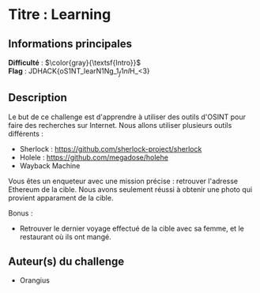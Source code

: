 # Titre : Learning

## Informations principales

**Difficulté** : $\color{gray}{\textsf{Intro}}$ \
**Flag** : JDHACK{oS1NT_learN1Ng_1$_f1nI$H_<3}

## Description

Le but de ce challenge est d'apprendre à utiliser des outils d'OSINT pour faire des recherches sur Internet.
Nous allons utiliser plusieurs outils différents : 
- Sherlock : https://github.com/sherlock-project/sherlock
- Holele : https://github.com/megadose/holehe
- Wayback Machine

Vous êtes un enqueteur avec une mission précise : retrouver l'adresse Ethereum de la cible.
Nous avons seulement réussi à obtenir une photo qui provient apparament de la cible.

Bonus :
- Retrouver le dernier voyage effectué de la cible avec sa femme, et le restaurant où ils ont mangé.

## Auteur(s) du challenge

- Orangius 

